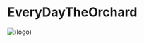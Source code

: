 # EveryDayTheOrchard
![(logo)](http://images.cnitblog.com/blog2015/497279/201505/051004492043385.png)
